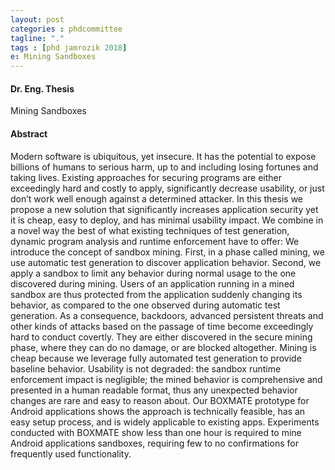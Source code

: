 ```yaml
---
layout: post
categories : phdcommittee
tagline: "."
tags : [phd jamrozik 2018]
e: Mining Sandboxes
---
```


#### Dr. Eng. Thesis

Mining Sandboxes

#### Abstract

Modern software is ubiquitous, yet insecure. It has the potential to expose billions of humans to serious harm, up to and including losing fortunes and taking lives. Existing approaches for securing programs are either exceedingly hard and costly to apply, significantly decrease usability, or just don’t work well enough against a determined attacker.
In this thesis we propose a new solution that significantly increases application security yet it is cheap, easy to deploy, and has minimal usability impact.
We combine in a novel way the best of what existing techniques of test generation, dynamic program analysis and runtime enforcement have to offer: We introduce the concept of sandbox mining. First, in a phase called mining, we use automatic test generation to discover application behavior. Second, we apply a sandbox to limit any behavior during normal usage to the one discovered during mining. Users of an application running in a mined sandbox are thus protected from the application suddenly changing its behavior, as compared to the one observed during automatic test generation. As a consequence, backdoors, advanced persistent threats and other
kinds of attacks based on the passage of time become exceedingly hard to conduct covertly. They are either discovered in the secure mining phase, where they can do no damage, or are blocked altogether.
Mining is cheap because we leverage fully automated test generation to provide baseline behavior. Usability is not degraded: the sandbox runtime enforcement impact is negligible; the mined behavior is comprehensive and presented in a human readable format, thus any unexpected behavior changes are rare and easy to reason about. Our BOXMATE prototype for Android applications shows the approach is technically feasible, has an easy setup process, and is widely applicable to existing apps. Experiments conducted with BOXMATE show less than one hour is required to mine Android applications sandboxes, requiring few to no confirmations for frequently used functionality.
